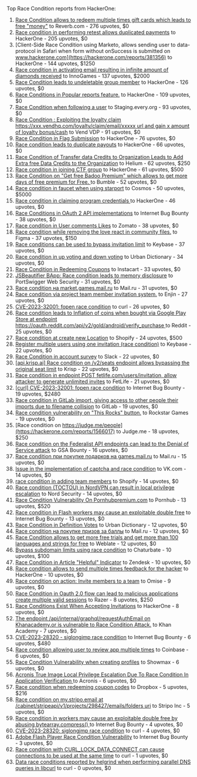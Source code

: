 Top Race Condition reports from HackerOne:

1. [Race Condition allows to redeem multiple times gift cards which leads to free "money"](https://hackerone.com/reports/759247) to Reverb.com - 276 upvotes, $0
2. [Race condition in performing retest allows duplicated payments](https://hackerone.com/reports/429026) to HackerOne - 205 upvotes, $0
3. [Client-Side Race Condition using Marketo, allows sending user to data-protocol in Safari when form without onSuccess is submitted on www.hackerone.com](https://hackerone.com/reports/381356) to HackerOne - 144 upvotes, $1250
4. [Race condition in activating email resulting in infinite amount of diamonds received](https://hackerone.com/reports/509629) to InnoGames - 137 upvotes, $2000
5. [Race Condition leads to undeletable group member](https://hackerone.com/reports/604534) to HackerOne - 126 upvotes, $0
6. [Race Conditions in Popular reports feature.](https://hackerone.com/reports/146845) to HackerOne - 109 upvotes, $0
7. [Race Condition when following a user](https://hackerone.com/reports/927384) to Staging.every.org - 93 upvotes, $0
8. [Race Condition : Exploiting the loyalty claim https://xxx.vendhq.com/loyalty/claim/email/xxxxx url and gain x amount of loyalty bonus/cash](https://hackerone.com/reports/331940) to Vend VDP - 91 upvotes, $0
9. [Race Condition in Flag Submission](https://hackerone.com/reports/454949) to HackerOne - 76 upvotes, $0
10. [Race condition leads to duplicate payouts](https://hackerone.com/reports/220445) to HackerOne - 66 upvotes, $0
11. [Race Condition of Transfer data Credits to Organization Leads to Add Extra free Data Credits to the Organization](https://hackerone.com/reports/974892) to Helium - 62 upvotes, $250
12. [Race condition in joining CTF group](https://hackerone.com/reports/1540969) to HackerOne - 61 upvotes, $500
13. [Race Condition on "Get free Badoo Premium" which allows to get more days of free premium for Free. ](https://hackerone.com/reports/1037430) to Bumble - 52 upvotes, $0
14. [Race condition in faucet when using starport](https://hackerone.com/reports/1438052) to Cosmos - 50 upvotes, $5000
15. [Race condition in claiming program credentials ](https://hackerone.com/reports/488985) to HackerOne - 46 upvotes, $0
16. [Race Conditions in OAuth 2 API implementations](https://hackerone.com/reports/55140) to Internet Bug Bounty - 38 upvotes, $0
17. [Race condition in User comments  Likes](https://hackerone.com/reports/1409913) to Zomato - 38 upvotes, $0
18. [Race condition while removing the love react in community files.](https://hackerone.com/reports/996141) to Figma - 37 upvotes, $150
19. [Race conditions can be used to bypass invitation limit](https://hackerone.com/reports/115007) to Keybase - 37 upvotes, $0
20. [Race condition in up voting and down voting](https://hackerone.com/reports/183837) to Urban Dictionary - 34 upvotes, $0
21. [Race Condition in Redeeming Coupons](https://hackerone.com/reports/157996) to Instacart - 33 upvotes, $0
22. [JSBeautifier BApp: Race condition leads to memory disclosure](https://hackerone.com/reports/187134) to PortSwigger Web Security - 31 upvotes, $0
23. [Race condition на market.games.mail.ru](https://hackerone.com/reports/317557) to Mail.ru - 31 upvotes, $0
24. [Race condition via project team member invitation system.](https://hackerone.com/reports/1108291) to Enjin - 27 upvotes, $0
25. [CVE-2023-32001: fopen race condition](https://hackerone.com/reports/2039870) to curl - 26 upvotes, $0
26. [Race condition leads to Inflation of coins when bought via Google Play Store at endpoint https://oauth.reddit.com/api/v2/gold/android/verify_purchase ](https://hackerone.com/reports/801743) to Reddit - 25 upvotes, $0
27. [Race condition at create new Location](https://hackerone.com/reports/413759) to Shopify - 24 upvotes, $500
28. [Register multiple users using one invitation (race condition)](https://hackerone.com/reports/148609) to Keybase - 22 upvotes, $0
29. [Race Condition in account survey](https://hackerone.com/reports/165570) to Slack - 22 upvotes, $0
30. [[api.krisp.ai] Race condition on /v2/seats endpoint allows bypassing the original seat limit](https://hackerone.com/reports/1418419) to Krisp - 22 upvotes, $0
31. [Race condition in endpoint POST fetlife.com/users/invitation, allow attacker to generate unlimited invites](https://hackerone.com/reports/1460373) to FetLife - 21 upvotes, $0
32. [[curl] CVE-2023-32001: fopen race condition](https://hackerone.com/reports/2078571) to Internet Bug Bounty - 19 upvotes, $2480
33. [Race condition in GitLab import, giving access to other people their imports due to filename collision](https://hackerone.com/reports/214028) to GitLab - 19 upvotes, $0
34. [Race condition vulnerability on "This Rocks" button.](https://hackerone.com/reports/474021) to Rockstar Games - 19 upvotes, $0
35. [Race condition on https://judge.me/people](https://hackerone.com/reports/1566017) to Judge.me  - 18 upvotes, $250
36. [Race condition on the Federalist API endpoints can lead to the Denial of Service attack](https://hackerone.com/reports/249319) to GSA Bounty - 16 upvotes, $0
37. [Race condition при покупке подарков на games.mail.ru](https://hackerone.com/reports/685432) to Mail.ru - 15 upvotes, $0
38. [Issue in the implementation of captcha and race condition](https://hackerone.com/reports/67562) to VK.com - 14 upvotes, $0
39. [race condition in adding team members](https://hackerone.com/reports/176127) to Shopify - 14 upvotes, $0
40. [Race condition (TOCTOU) in NordVPN can result in local privilege escalation](https://hackerone.com/reports/768110) to Nord Security - 14 upvotes, $0
41. [Race Condition Vulnerability On Pornhubpremium.com](https://hackerone.com/reports/183624) to Pornhub - 13 upvotes, $520
42. [Race condition in Flash workers may cause an exploitabl​e double free](https://hackerone.com/reports/37240) to Internet Bug Bounty - 13 upvotes, $0
43. [Race Condition in Definition Votes](https://hackerone.com/reports/152717) to Urban Dictionary - 12 upvotes, $0
44. [Race condition на покупке призов за баллы](https://hackerone.com/reports/700833) to Mail.ru - 12 upvotes, $0
45. [Race Condition allows to get more free trials and get more than 100 languages and strings for free](https://hackerone.com/reports/1087188) to Weblate - 12 upvotes, $0
46. [Bypass subdomain limits using race condition](https://hackerone.com/reports/395351) to Chaturbate - 10 upvotes, $100
47. [Race Condition in Article "Helpful" Indicator](https://hackerone.com/reports/109485) to Zendesk - 10 upvotes, $0
48. [Race condition allows to send multiple times feedback for the hacker](https://hackerone.com/reports/1132171) to HackerOne - 10 upvotes, $0
49. [Race condition on action: Invite members to a team](https://hackerone.com/reports/1285538) to Omise - 9 upvotes, $0
50. [Race Condition in Oauth 2.0 flow can lead to malicious applications create multiple valid sessions](https://hackerone.com/reports/699112) to Razer - 8 upvotes, $250
51. [Race Conditions Exist When Accepting Invitations](https://hackerone.com/reports/119354) to HackerOne - 8 upvotes, $0
52. [The endpoint /api/internal/graphql/requestAuthEmail on Khanacademy.or is vulnerable to Race Condition Attack.](https://hackerone.com/reports/1293377) to Khan Academy - 7 upvotes, $0
53. [ CVE-2023-28320 - siglongjmp race condition](https://hackerone.com/reports/1990421) to Internet Bug Bounty - 6 upvotes, $480
54. [Race condition allowing user to review app multiple times](https://hackerone.com/reports/106360) to Coinbase - 6 upvotes, $0
55. [Race Condition Vulnerability when creating profiles](https://hackerone.com/reports/1428690) to Showmax - 6 upvotes, $0
56. [Acronis True Image Local Privilege Escalation Due To Race Condition In Application Verification ](https://hackerone.com/reports/1251464) to Acronis - 6 upvotes, $0
57. [Race condition when redeeming coupon codes](https://hackerone.com/reports/59179) to Dropbox - 5 upvotes, $216
58. [Race condition on my.stripo.email at /cabinet/stripeapi/v1/projects/298427/emails/folders uri](https://hackerone.com/reports/994051) to Stripo Inc - 5 upvotes, $0
59. [Race condition in workers may cause an exploitable double free by abusing bytearray.compress()  ](https://hackerone.com/reports/47227) to Internet Bug Bounty - 4 upvotes, $0
60. [CVE-2023-28320: siglongjmp race condition](https://hackerone.com/reports/1929597) to curl - 4 upvotes, $0
61. [Adobe Flash Player Race Condition Vulnerability](https://hackerone.com/reports/119657) to Internet Bug Bounty - 3 upvotes, $0
62. [Race condition with CURL_LOCK_DATA_CONNECT can cause connections to be used at the same time](https://hackerone.com/reports/724134) to curl - 1 upvotes, $0
63. [Data race conditions reported by helgrind when performing parallel DNS queries in libcurl](https://hackerone.com/reports/1019457) to curl - 0 upvotes, $0
